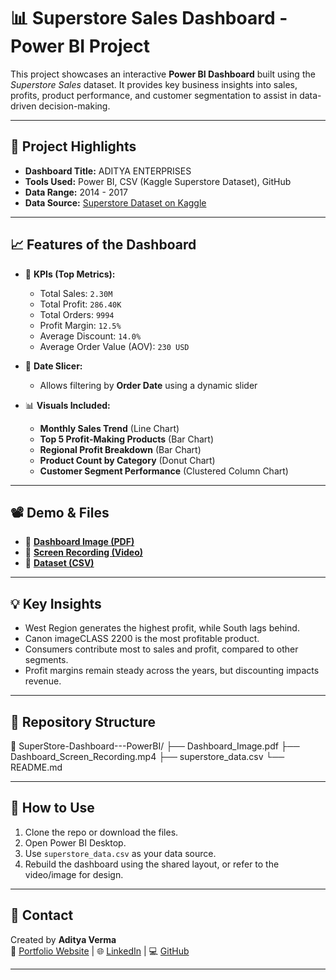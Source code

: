 # 📊 Superstore Sales Dashboard - Power BI Project

This project showcases an interactive **Power BI Dashboard** built using the *Superstore Sales* dataset. It provides key business insights into sales, profits, product performance, and customer segmentation to assist in data-driven decision-making.

---

## 📌 Project Highlights

- **Dashboard Title:** ADITYA ENTERPRISES  
- **Tools Used:** Power BI, CSV (Kaggle Superstore Dataset), GitHub  
- **Data Range:** 2014 - 2017  
- **Data Source:** [Superstore Dataset on Kaggle]([https://www.kaggle.com/datasets](https://www.kaggle.com/datasets/vivek468/superstore-dataset-final?resource=download))

---

## 📈 Features of the Dashboard

- 🔢 **KPIs (Top Metrics):**  
  - Total Sales: `2.30M`  
  - Total Profit: `286.40K`  
  - Total Orders: `9994`  
  - Profit Margin: `12.5%`  
  - Average Discount: `14.0%`  
  - Average Order Value (AOV): `230 USD`  

- 📅 **Date Slicer:**  
  - Allows filtering by **Order Date** using a dynamic slider

- 📊 **Visuals Included:**  
  - **Monthly Sales Trend** (Line Chart)  
  - **Top 5 Profit-Making Products** (Bar Chart)  
  - **Regional Profit Breakdown** (Bar Chart)  
  - **Product Count by Category** (Donut Chart)  
  - **Customer Segment Performance** (Clustered Column Chart)  

---

## 📽️ Demo & Files

- 📸 [**Dashboard Image (PDF)**](https://github.com/Aadiv2104/SuperStore-Dashboard---PowerBI/blob/main/Dashboard_Image.pdf)  
- 🎥 [**Screen Recording (Video)**](https://github.com/Aadiv2104/SuperStore-Dashboard---PowerBI/blob/main/Dashboard_Screen_Recording.mp4)  
- 📁 [**Dataset (CSV)**](https://github.com/Aadiv2104/SuperStore-Dashboard---PowerBI/blob/main/superstore_data.csv)

---

## 💡 Key Insights

- West Region generates the highest profit, while South lags behind.
- Canon imageCLASS 2200 is the most profitable product.
- Consumers contribute most to sales and profit, compared to other segments.
- Profit margins remain steady across the years, but discounting impacts revenue.

---

## 📂 Repository Structure

📁 SuperStore-Dashboard---PowerBI/
├── Dashboard_Image.pdf
├── Dashboard_Screen_Recording.mp4
├── superstore_data.csv
└── README.md


---

## 🚀 How to Use

1. Clone the repo or download the files.
2. Open Power BI Desktop.
3. Use `superstore_data.csv` as your data source.
4. Rebuild the dashboard using the shared layout, or refer to the video/image for design.

---

## 📧 Contact

Created by **Aditya Verma**  
🔗 [Portfolio Website](#) | 🌐 [LinkedIn](#) | 💻 [GitHub](https://github.com/Aadiv2104)

---

